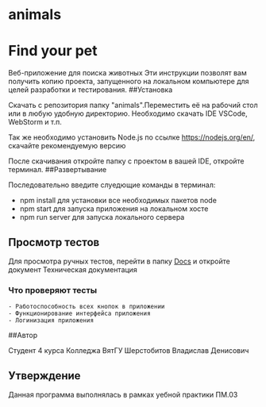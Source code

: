 # animals
# Find your pet

Веб-приложение для поиска животных
Эти инструкции позволят вам получить копию проекта, запущенного на локальном компьютере для целей разработки и тестирования.
##Установка

Скачать с репозитория папку "animals".Переместить её на рабочий стол или в любую удобную директорию.
Необходимо скачать IDE VSCode, WebStorm и т.п.

Так же необходимо установить Node.js по ссылке https://nodejs.org/en/, скачайте рекомендуемую версию

После скачивания откройте папку с проектом в вашей IDE, откройте терминал.
##Развертывание

Последовательно введите слуедющие команды в терминал:
- npm install  для установки все необходимых пакетов node
- npm start для запуска приложения на локальном хосте
- npm run server для запуска локального сервера
## Просмотр тестов 

Для просмотра ручных тестов, перейти в папку [Docs](https://github.com/RIXRIP/animals/tree/main/Docs) и откройте документ Техническая документация 

### Что проверяют тесты

```
- Работоспособность всех кнопок в приложении
- Функционирование интерфейса приложения
- Логинизация приложения
```
##Автор

Студент 4 курса Колледжа ВятГУ Шерстобитов Владислав Денисович
## Утверждение

Данная программа выполнялась в рамках уебной практики ПМ.03
